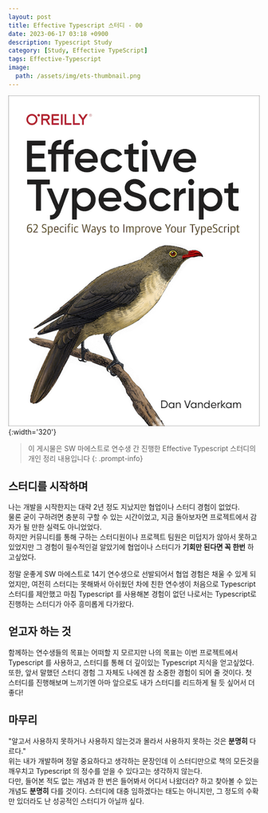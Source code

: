 ```yaml
---
layout: post
title: Effective Typescript 스터디 - 00
date: 2023-06-17 03:18 +0900
description: Typescript Study
category: [Study, Effective TypeScript]
tags: Effective-Typescript
image:
  path: /assets/img/ets-thumbnail.png
---
```


![DesktopView](/assets/img/ets.png){:width='320'}

> 이 게시물은 SW 마에스트로 연수생 간 진행한 Effective Typescript 스터디의 개인 정리 내용입니다
{: .prompt-info}

## 스터디를 시작하며
나는 개발을 시작한지는 대략 2년 정도 지났지만 협업이나 스터디 경험이 없었다.     
물론 굳이 구하려면 충분히 구할 수 있는 시간이었고, 지금 돌아보자면 프로젝트에서 감자가 될 만한 실력도 아니었었다.       
하지만 커뮤니티를 통해 구하는 스터디원이나 프로젝트 팀원은 미덥지가 않아서 못하고 있었지만 그 경험이 필수적인걸 알았기에 협업이나 스터디가 **기회만 된다면 꼭 한번** 하고싶었다.

정말 운좋게 SW 마에스트로 14기 연수생으로 선발되어서 협업 경험은 채울 수 있게 되었지만, 여전히 스터디는 못해봐서 아쉬웠던 차에 친한 연수생이 처음으로 Typescript 스터디를 제안했고
마침 Typescript 를 사용해본 경험이 없던 나로서는 Typescript로 진행하는 스터디가 아주 흥미롭게 다가왔다.

## 얻고자 하는 것
함께하는 연수생들의 목표는 어떠할 지 모르지만 나의 목표는 이번 프로젝트에서 Typescript 를 사용하고, 스터디를 통해 더 깊이있는 Typescript 지식을 얻고싶었다.     
또한, 앞서 말했던 스터디 경험 그 자체도 나에겐 참 소중한 경험이 되어 줄 것이다. 첫 스터디를 진행해보며 느끼기엔 아마 앞으로도 내가 스터디를 리드하게 될 듯 싶어서 더 좋다!

## 마무리
"알고서 사용하지 못하거나 사용하지 않는것과 몰라서 사용하지 못하는 것은 **분명히** 다르다."        
위는 내가 개발하며 정말 중요하다고 생각하는 문장인데 이 스터디만으로 책의 모든것을 깨우치고 Typescript 의 정수를 얻을 수 있다고는 생각하지 않는다.      
다만, 들어본 적도 없는 개념과 한 번은 들어봐서 어디서 나왔더라? 하고 찾아볼 수 있는 개념도 **분명히** 다를 것이다.
스터디에 대충 임하겠다는 태도는 아니지만, 그 정도의 수확만 있더라도 난 성공적인 스터디가 아닐까 싶다.
